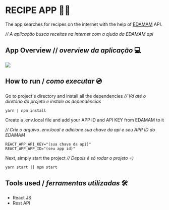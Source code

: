 # RECIPE APP 🍪🧁
The app searches for recipes on the internet with the help of [EDAMAM](https://developer.edamam.com/edamam-recipe-api) API.

*// A aplicação busca receitas na internet com a ajuda da EDAMAM api*

## App Overview // *overview da aplicação* 💻

![](src/assets/appgif.gif)

## How to run / *como executar* 💿

Go to project's directory and install all the dependencies
*//  Vá até o diretório do projeto e instale as dependências*
```
yarn | npm install
```
Create a .env.local file and add your APP ID and API KEY from EDAMAM to it

*//  Crie o arquivo .env.local e adicione sua chave da api e seu APP ID do EDAMAM*
```
REACT_APP_API_KEY="(sua chave da api)"
REACT_APP_APP_ID="(seu app id)"
```
Next, simply start the project
*// Depois é só rodar o projeto =)*
```
yarn start || npm start
```
## Tools used / *ferramentas utilizadas* 🛠
- React JS
- Rest API

